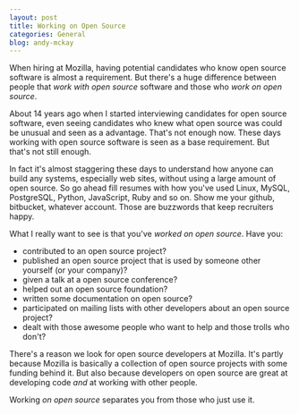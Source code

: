 ```yaml
---
layout: post
title: Working on Open Source
categories: General
blog: andy-mckay
---
```


When hiring at Mozilla, having potential candidates who know open source software is almost a requirement. But there's a huge difference between people that *work with open source* software and those who *work on open source*.

About 14 years ago when I started interviewing candidates for open source software, even seeing candidates who knew what open source was could be unusual and seen as a advantage. That's not enough now. These days working with open source software is seen as a base requirement. But that's not still enough.

In fact it's almost staggering these days to understand how anyone can build any systems, especially web sites, without using a large amount of open source. So go ahead fill resumes with how you've used Linux, MySQL, PostgreSQL, Python, JavaScript, Ruby and so on. Show me your github, bitbucket, whatever account. Those are buzzwords that keep recruiters happy.

What I really want to see is that you've *worked on open source*. Have you:

* contributed to an open source project?
* published an open source project that is used by someone other yourself (or your company)?
* given a talk at a open source conference?
* helped out an open source foundation?
* written some documentation on open source?
* participated on mailing lists with other developers about an open source project?
* dealt with those awesome people who want to help and those trolls who don't?

There's a reason we look for open source developers at Mozilla. It's partly because Mozilla is basically a collection of open source projects with some funding behind it.  But also because developers on open source are great at developing code *and* at working with other people.

Working *on open source* separates you from those who just use it.
